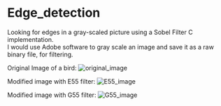 # Edge_detection
Looking for edges in a gray-scaled picture using a Sobel Filter C implementation.</br>
I would use Adobe software to gray scale an image and save it as a raw binary file, for filtering.

Original Image of a bird: 
![original_image](https://s4.postimg.org/na2bvtap5/bird.jpg)

Modified image with E55 filter: 
![E55_image](https://s4.postimg.org/ynov70l7t/E55.jpg)

Modified image with G55 filter: 
![G55_image](https://s4.postimg.org/cpsed867d/G55.jpg)
